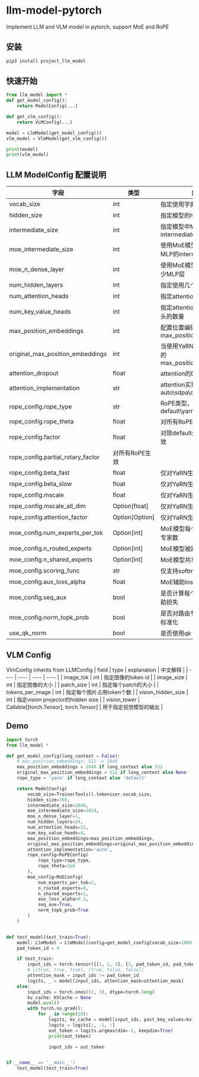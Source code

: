 # llm-model-pytorch
Implement LLM and VLM model in pytorch, support MoE and RoPE

## 安装
```python
pip3 install project_llm_model
```

## 快速开始
``` python
from llm_model import *
def get_model_config():
    return ModelConfig(...)

def get_vlm_config():
    return VLMConfig(...)

model = LlmModel(get_model_config())
vlm_model = VlmModel(get_vlm_config())

print(model)
print(vlm_model)
```

## LLM ModelConfig 配置说明
|  字段 | 类型 | 解释 |
|  ---- |  ----   | ----  |
| vocab_size | int | 指定使用字典大小 |
| hidden_size | int | 指定模型的hidden size |
| intermediate_size | int | 指定模型中MLP的intermediate size |
| moe_intermediate_size | int | 使用MoE模型时指定专家MLP的intermediate size |
| moe_n_dense_layer | int | 使用MoE模型时指定使用多少MLP层 |
| num_hidden_layers | int | 指定使用几个隐藏层 |
| num_attention_heads | int | 指定attention的头的数量 |
| num_key_value_heads | int | 指定attention的key和value头的数量 |
| max_position_embeddings | int | 配置位置编码的max_position_embeddings |
| original_max_position_embeddings | int | 当使用YaRN时，配置原始的max_position_embeddings |
| attention_dropout | float | attention的Dropout rate |
| attention_implementation | str | attention实现方式，取值：auto\sdpa\default |
| rope_config.rope_type | str | RoPE类型，取值：default\yarn\dynamic |
| rope_config.rope_theta | float | 对所有RoPE生效 |
| rope_config.factor | float | 对除default外所有RoPE生效 |
| rope_config.partial_rotary_factor | 对所有RoPE生效 |
| rope_config.beta_fast | float | 仅对YaRN生效 |
| rope_config.beta_slow | float | 仅对YaRN生效 |
| rope_config.mscale | float | 仅对YaRN生效 |
| rope_config.mscale_all_dim | Option[float] | 仅对YaRN生效 |
| rope_config.attention_factor | Option[Option] | 仅对YaRN生效 |
| moe_config.num_experts_per_tok | Option[int] | MoE模型每个token选择的专家数 |
| moe_config.n_routed_experts | Option[int] | MoE模型被路由的专家总数 |
| moe_config.n_shared_experts | Option[int] | MoE模型共享专家总数 |
| moe_config.scoring_func | str | 仅支持softmax |
| moe_config.aux_loss_alpha | float | MoE辅助loss系数 |
| moe_config.seq_aux | bool | 是否计算每个单独样本的辅助损失 |
| moe_config.norm_topk_prob | bool | 是否对路由专家的权重进行标准化 |
| use_qk_norm | bool | 是否使用qk norm |


## VLM Config
VlmConfig inherits from LLMConfig
|  field | type | explanation | 中文解释 | 
|  ---- |  ----   | ----  | ---- |
| image_tok | int | 指定图像的token id |
| image_size | int | 指定图像的大小 |
| patch_size | int | 指定每个patch的大小 |
| tokens_per_image | int | 指定每个图片占用token个数 |
| vision_hidden_size | int | 指定vision projector的hidden size |
| vision_tower | Callable[[torch.Tensor], torch.Tensor] | 用于指定视觉模型的输出 |



## Demo
``` python
import torch
from llm_model *

def get_model_config(long_context = False):
    # max_position_embeddings: 512 -> 2048
    max_position_embeddings = 2048 if long_context else 512
    original_max_position_embeddings = 512 if long_context else None
    rope_type = 'yarn' if long_context else 'default'

    return ModelConfig(
        vocab_size=TrainerTools().tokenizer.vocab_size,
        hidden_size=768,
        intermediate_size=2048,
        moe_intermediate_size=1024,
        moe_n_dense_layer=1,
        num_hidden_layers=24,
        num_attention_heads=12,
        num_key_value_heads=4,
        max_position_embeddings=max_position_embeddings,
        original_max_position_embeddings=original_max_position_embeddings,
        attention_implementation='auto',
        rope_config=RoPEConfig(
            rope_type=rope_type,
            rope_theta=1e6
        ),
        moe_config=MoEConfig(
            num_experts_per_tok=2,
            n_routed_experts=8,
            n_shared_experts=1,
            aux_loss_alpha=0.1,
            seq_aux=True,
            norm_topk_prob=True
        )
    )


def test_model(test_train=True):
    model: LlmModel = LlmModel(config=get_model_config(vocab_size=1000))
    pad_token_id = 0

    if test_train:
        input_ids = torch.tensor([[1, 2, 3], [2, pad_token_id, pad_token_id]], dtype=torch.long)
        # [[true, true, true], [true, false, false]]
        attention_mask = input_ids != pad_token_id
        logits, _ = model(input_ids, attention_mask=attention_mask)
    else:
        input_ids = torch.ones((1, 3), dtype=torch.long)
        kv_cache: KVCache = None
        model.eval()
        with torch.no_grad():
            for _ in range(10):
                logits, kv_cache = model(input_ids, past_key_values=kv_cache, use_cache=True)
                logits = logits[:, -1, :]
                out_token = logits.argmax(dim=-1, keepdim=True)
                print(out_token)

                input_ids = out_token


if __name__ == '__main__':
    test_model(test_train=True)
```
